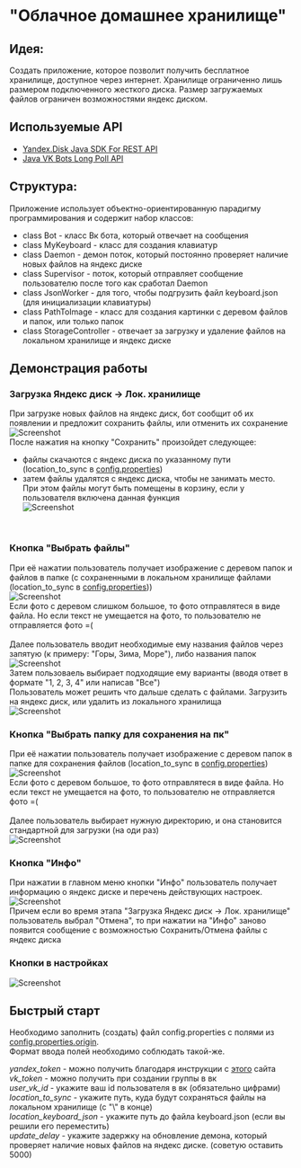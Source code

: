 # "Облачное домашнее хранилище"
## Идея:
Создать приложение, которое позволит получить бесплатное хранилище, доступное через интернет. Хранилище 
ограниченно лишь размером подключенного жесткого диска. Размер загружаемых файлов ограничен возможностями яндекс диском. 

## Используемые API
* [Yandex.Disk Java SDK For REST API](https://mvnrepository.com/artifact/com.yandex.android/disk-restapi-sdk/1.03)
* [Java VK Bots Long Poll API](https://github.com/yvasyliev/java-vk-bots-long-poll-api)

## Cтруктура:
Приложение использует объектно-ориентированную парадигму программирования и содержит набор классов:
* class Bot - класс Вк бота, который отвечает на сообщения
* class MyKeyboard - класс для создания клавиатур
* class Daemon - демон поток, который постоянно проверяет наличие новых файлов на яндекс диске
* class Supervisor - поток, который отправляет сообщение пользователю после того как сработал Daemon
* class JsonWorker - для того, чтобы подгрузить файл keyboard.json (для инициализации клавиатуры)
* class PathToImage - класс для создания картинки с деревом файлов и папок, или только папок
* class StorageController - отвечает за загрузку и удаление файлов на локальном хранилище и яндекс диске

## Демонстрация работы
### Загрузка Яндекс диск -> Лок. хранилище
При загрузке новых файлов на яндекс диск, бот сообщит об их появлении и предложит сохранить файлы, или отменить их сохранение<br/>
![Screenshot](https://github.com/A192747/Cloud_home_storage/blob/main/images/image0.jpg)
<br/>
После нажатия на кнопку "Сохранить" произойдет следующее: 
* файлы скачаются с яндекс диска по указанному пути (location_to_sync в [config.properties](https://github.com/A192747/Cloud_home_storage/blob/main/config.properties.origin))
* затем файлы удалятся с яндекс диска, чтобы не занимать место. При этом файлы могут быть помещены в корзину, если у пользователя включена данная функция<br/>
![Screenshot](https://github.com/A192747/Cloud_home_storage/blob/main/images/image1.jpg)
<br/>


### Кнопка "Выбрать файлы"
При её нажатии пользователь получает изображение с деревом папок и файлов в папке (с сохраненными в локальном хранилище файлами (location_to_sync в [config.properties](https://github.com/A192747/Cloud_home_storage/blob/main/config.properties.origin)))<br/> 
![Screenshot](https://github.com/A192747/Cloud_home_storage/blob/main/images/image3.jpg)
<br/>
Если фото с деревом слишком большое, то фото отправлятеся в виде файла. Но если текст не умещается на фото, то пользователю не отправляется фото =(<br/>
<br/>
Далее пользователь вводит необходимые ему названия файлов через запятую (к примеру: "Горы, Зима, Море"), либо названия папок<br/>
![Screenshot](https://github.com/A192747/Cloud_home_storage/blob/main/images/image4.jpg)
<br/>
Затем пользоваель выбирает подходящие ему варианты (вводя ответ в формате "1, 2, 3, 4" или написав "Все")<br/>
Пользователь может решить что дальше сделать с файлами. Загрузить на яндекс диск, или удалить из локального хранилища<br/>
![Screenshot](https://github.com/A192747/Cloud_home_storage/blob/main/images/image5.jpg)


### Кнопка "Выбрать папку для сохранения на пк"
При её нажатии пользователь получает изображение с деревом папок в папке для сохранения файлов (location_to_sync в [config.properties](https://github.com/A192747/Cloud_home_storage/blob/main/config.properties.origin))<br/>
![Screenshot](https://github.com/A192747/Cloud_home_storage/blob/main/images/image6.jpg)
<br/>
Если фото с деревом большое, то фото отправлятеся в виде файла. Но если текст не умещается на фото, то пользователю не отправляется фото =(<br/>
<br/> Далее пользователь выбирает нужную директорию, и она становится стандартной для загрузки (на оди раз)<br/>
![Screenshot](https://github.com/A192747/Cloud_home_storage/blob/main/images/image7.jpg)


### Кнопка "Инфо"
При нажатии в главном меню кнопки "Инфо" пользователь получает информацию о яндекс диске и перечень действующих настроек. <br/>
![Screenshot](https://github.com/A192747/Cloud_home_storage/blob/main/images/image2.jpg)
<br/>
Причем если во время этапа "Загрузка Яндекс диск -> Лок. хранилище" пользователь выбрал "Отмена", то при нажатии на "Инфо" заново появится сообщение с возможностью Сохранить/Отмена файлы с яндекс диска 

### Кнопки в настройках
![Screenshot](https://github.com/A192747/Cloud_home_storage/blob/main/images/image8.jpg)
<br/>

## Быстрый старт
Необходимо заполнить (создать) файл config.properties с полями из [config.properties.origin](https://github.com/A192747/Cloud_home_storage/blob/main/config.properties.origin).<br/>
Формат ввода полей необходимо соблюдать такой-же.

*yandex_token* - можно получить благодаря инструкции с [этого](https://yandex.ru/dev/disk/api/concepts/quickstart.html) сайта <br/>
*vk_token* - можно получить при создании группы в вк<br/>
*user_vk_id* - укажите ваш id пользователя в вк (обязательно цифрами)<br/>
*location_to_sync* - укажите путь, куда будут сохраняться файлы на локальном хранилище (с "\\" в конце)<br/>
*location_keyboard_json* - укажите путь до файла keyboard.json (если вы решили его переместить)<br/>
*update_delay* - укажите задержку на обновление демона, который проверяет наличие новых файлов на яндекс диске. (советую оставить 5000)<br/>



